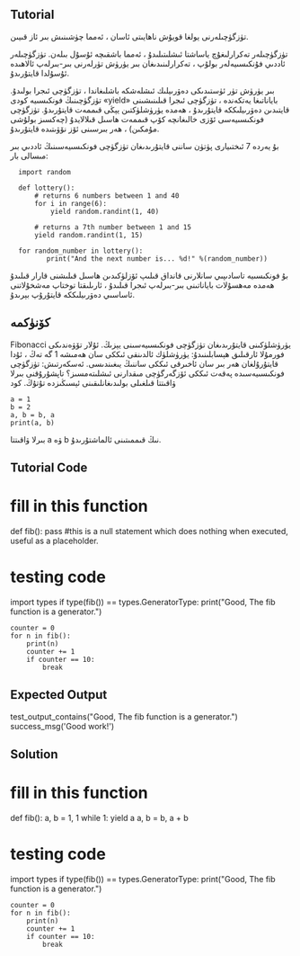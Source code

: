 Tutorial
--------

تۈزگۈچىلەرنى يولغا قويۇش ناھايىتى ئاسان ، ئەمما چۈشىنىش بىر ئاز قىيىن.

تۈزگۈچىلەر تەكرارلىغۇچ ياساشتا ئىشلىتىلىدۇ ، ئەمما باشقىچە ئۇسۇل بىلەن. تۈزگۈچىلەر ئاددىي فۇنكىسىيەلەر بولۇپ ، تەكرارلىنىدىغان بىر يۈرۈش تۈرلەرنى بىر-بىرلەپ ئالاھىدە ئۇسۇلدا قايتۇرىدۇ.

بىر يۈرۈش تۈر ئۈستىدىكى دەۋرىيلىك ئىشلەشكە باشلىغاندا ، تۈزگۈچى ئىجرا بولىدۇ. تۈزگۈچىنىڭ فونكىسىيە كودى «yield» باياناتىغا يەتكەندە ، تۈزگۈچى ئىجرا قىلىنىشىنى قايتىدىن دەۋرىيلىككە قايتۇرىدۇ ، ھەمدە يۈرۈشلۈكتىن يېڭى قىممەت قايتۇرىدۇ. تۈزگۈچى فونكىسىيەسى ئۆزى خالىغانچە كۆپ قىممەت ھاسىل قىلالايدۇ (چەكسىز بولۇشى مۇمكىن) ، ھەر بىرسىنى ئۆز نۆۋىتىدە قايتۇرىدۇ.

بۇ يەردە 7 ئىختىيارى پۈتۈن ساننى قايتۇرىدىغان تۈزگۈچى فونكىسىيەسىنىڭ ئاددىي بىر مىسالى بار:

      import random
      
      def lottery():
          # returns 6 numbers between 1 and 40
          for i in range(6):
              yield random.randint(1, 40)
      
          # returns a 7th number between 1 and 15
          yield random.randint(1, 15)
      
      for random_number in lottery():
             print("And the next number is... %d!" %(random_number))

بۇ فونكىسىيە تاسادىپىي سانلارنى قانداق قىلىپ ئۆزلۈكىدىن ھاسىل قىلىشنى قارار قىلىدۇ ھەمدە مەھسۇلات باياناتىنى بىر-بىرلەپ ئىجرا قىلىدۇ ، ئارىلىقتا توختاپ مەشخۇلاتنى ئاساسىي دەۋرىيلىككە قايتۇرۇپ بېرىدۇ.

كۆنۈكمە
--------

Fibonacci يۈرۈشلۈكىنى قايتۇرىدىغان تۈزگۈچى فونكىسىيەسىنى يېزىڭ. ئۇلار تۆۋەندىكى فورمۇلا ئارقىلىق ھېسابلىنىدۇ: يۈرۈشلۈك ئالدىنقى ئىككى سان ھەمىشە 1 گە تەڭ ، ئۇدا قايتۇرۇلغان ھەر بىر سان ئاخىرقى ئىككى ساننىڭ يىغىندىسى.
ئەسكەرتىش: تۈزگۈچى فونكىسىيەسىدە پەقەت ئىككى ئۆزگەرگۈچى مىقدارنى ئىشلىتەمسىز؟ تاپشۇرۇقنى بىرلا ۋاقىتتا قىلغىلى بولىدىغانلىقىنى ئېسىڭىزدە تۇتۇڭ. كود

    a = 1
    b = 2
    a, b = b, a
    print(a, b)

بىرلا ۋاقىتتا a ۋە b نىڭ قىممىتىنى ئالماشتۇرىدۇ.

Tutorial Code
-------------

# fill in this function
def fib():
    pass #this is a null statement which does nothing when executed, useful as a placeholder.

# testing code
import types
if type(fib()) == types.GeneratorType:
    print("Good, The fib function is a generator.")

    counter = 0
    for n in fib():
        print(n)
        counter += 1
        if counter == 10:
            break



Expected Output
---------------

test_output_contains("Good, The fib function is a generator.")
success_msg('Good work!')

Solution
--------

# fill in this function
def fib():
    a, b = 1, 1
    while 1:
        yield a
        a, b = b, a + b

# testing code
import types
if type(fib()) == types.GeneratorType:
    print("Good, The fib function is a generator.")

    counter = 0
    for n in fib():
        print(n)
        counter += 1
        if counter == 10:
            break
